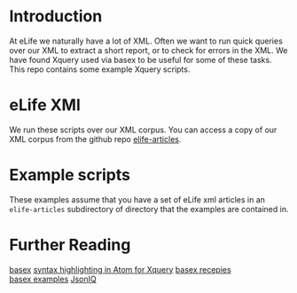 
# Introduction

At eLife we naturally have a lot of XML. Often we want to run quick queries over our XML to
extract a short report, or to check for errors in the XML. We have found Xquery used via
basex to be useful for some of these tasks. This repo contains some example Xquery
scripts.

# eLife XMl

We run these scripts over our XML corpus. You can access a copy of our XML corpus
from the github repo [elife-articles](https://github.com/elifesciences/elife-articles).

# Example scripts

These examples assume that you have a set of eLife xml articles in an `elife-articles` subdirectory of
directory that the examples are contained in.



# Further Reading
[basex](http://basex.org)
[syntax highlighting in Atom for Xquery](https://atom.io/packages/language-jsoniq)
[basex recepies](http://docs.basex.org/wiki/XQuery_Recipes)  
[basex examples](http://www.ffzg.unizg.hr/klafil/dokuwiki/doku.php/z:basex-adv)
[JsonIQ](http://jsoniq.org)
